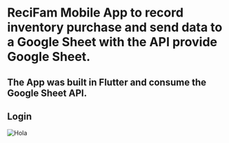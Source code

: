 # ReciFam Mobile App to record inventory purchase and send data to a Google Sheet with the API provide Google Sheet.
## The App was built in Flutter and consume the Google Sheet API. 

## Login

![Hola ](https://github.com/src/img1.jpg?raw=true)
